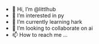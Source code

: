 - 👋 Hi, I’m @littlhub
- 👀 I’m interested in py
- 🌱 I’m currently learning hark
- 💞️ I’m looking to collaborate on ai
- 📫 How to reach me ...

<!---
littlhub/littlhub is a ✨ special ✨ repository because its `README.md` (this file) appears on your GitHub profile.
You can click the Preview link to take a look at your changes.
--->

